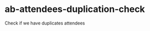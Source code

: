 ab-attendees-duplication-check
==============================

Check if we have duplicates attendees
